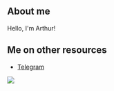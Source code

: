 ## About me

Hello, I'm Arthur!

## Me on other resources
- [Telegram](https://t.me/petuhovskiy)

![](https://komarev.com/ghpvc/?username=petuhovskiy)

